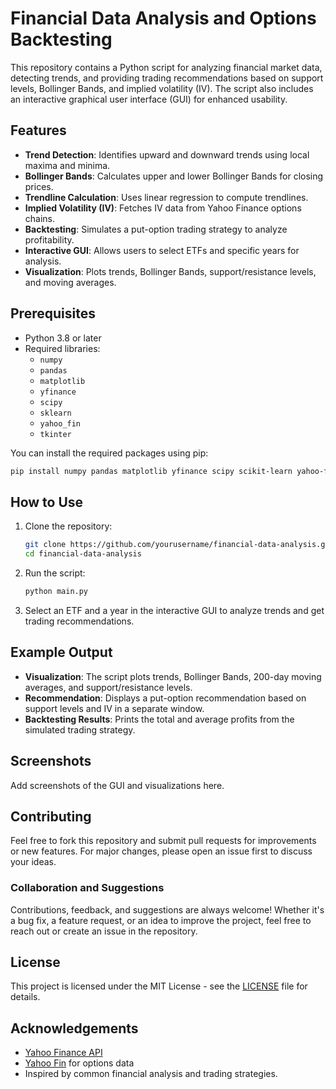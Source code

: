 
# Financial Data Analysis and Options Backtesting

This repository contains a Python script for analyzing financial market data, detecting trends, and providing trading recommendations based on support levels, Bollinger Bands, and implied volatility (IV). The script also includes an interactive graphical user interface (GUI) for enhanced usability.

## Features

- **Trend Detection**: Identifies upward and downward trends using local maxima and minima.
- **Bollinger Bands**: Calculates upper and lower Bollinger Bands for closing prices.
- **Trendline Calculation**: Uses linear regression to compute trendlines.
- **Implied Volatility (IV)**: Fetches IV data from Yahoo Finance options chains.
- **Backtesting**: Simulates a put-option trading strategy to analyze profitability.
- **Interactive GUI**: Allows users to select ETFs and specific years for analysis.
- **Visualization**: Plots trends, Bollinger Bands, support/resistance levels, and moving averages.

## Prerequisites

- Python 3.8 or later
- Required libraries:
  - `numpy`
  - `pandas`
  - `matplotlib`
  - `yfinance`
  - `scipy`
  - `sklearn`
  - `yahoo_fin`
  - `tkinter`

You can install the required packages using pip:

```bash
pip install numpy pandas matplotlib yfinance scipy scikit-learn yahoo-fin
```

## How to Use

1. Clone the repository:
   ```bash
   git clone https://github.com/yourusername/financial-data-analysis.git
   cd financial-data-analysis
   ```

2. Run the script:
   ```bash
   python main.py
   ```

3. Select an ETF and a year in the interactive GUI to analyze trends and get trading recommendations.

## Example Output

- **Visualization**: The script plots trends, Bollinger Bands, 200-day moving averages, and support/resistance levels.
- **Recommendation**: Displays a put-option recommendation based on support levels and IV in a separate window.
- **Backtesting Results**: Prints the total and average profits from the simulated trading strategy.

## Screenshots

Add screenshots of the GUI and visualizations here.

## Contributing

Feel free to fork this repository and submit pull requests for improvements or new features. For major changes, please open an issue first to discuss your ideas.

### Collaboration and Suggestions

Contributions, feedback, and suggestions are always welcome! Whether it's a bug fix, a feature request, or an idea to improve the project, feel free to reach out or create an issue in the repository.

## License

This project is licensed under the MIT License - see the [LICENSE](LICENSE) file for details.

## Acknowledgements

- [Yahoo Finance API](https://pypi.org/project/yfinance/)
- [Yahoo Fin](https://theautomatic.net/yahoo_fin-documentation/) for options data
- Inspired by common financial analysis and trading strategies.
